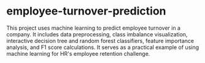 # employee-turnover-prediction

This project uses machine learning to predict employee turnover in a company. It includes data preprocessing, class imbalance visualization, interactive decision tree and random forest classifiers, feature importance analysis, and F1 score calculations. It serves as a practical example of using machine learning for HR's employee retention challenge.
